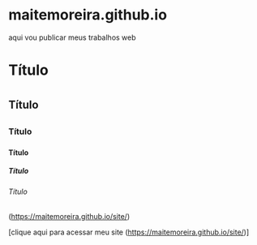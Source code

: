 # maitemoreira.github.io
aqui vou publicar meus trabalhos web

# Título <h1>
## Título <h2>
### Título <h3>
#### Título <h4>
##### Título <h5>
###### Título <h6>

(https://maitemoreira.github.io/site/)

[clique aqui para acessar meu site (https://maitemoreira.github.io/site/)]